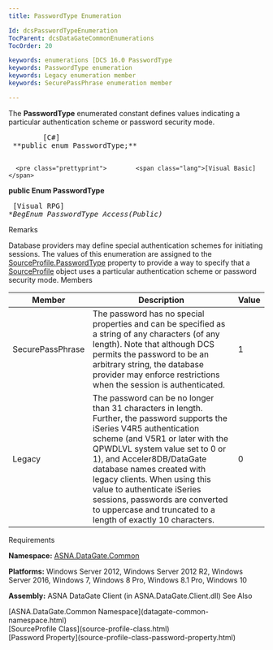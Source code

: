 ```yaml
---
title: PasswordType Enumeration

Id: dcsPasswordTypeEnumeration
TocParent: dcsDataGateCommonEnumerations
TocOrder: 20

keywords: enumerations [DCS 16.0 PasswordType
keywords: PasswordType enumeration
keywords: Legacy enumeration member
keywords: SecurePassPhrase enumeration member

---
```


The <span> **PasswordType** </span> enumerated constant defines values indicating a particular authentication scheme or password security mode. 
<pre class="prettyprint">        <span class="lang">[C#]</span>
 **public enum PasswordType;** 
      </pre>
      <pre class="prettyprint">        <span class="lang">[Visual Basic] </span>
 **public Enum PasswordType** 
      </pre>
      <pre class="prettyprint">        <span class="lang">[Visual RPG]</span>
 **BegEnum PasswordType Access(*Public)** 
      </pre>

Remarks

Database providers may define special authentication schemes for initiating sessions. The values of this enumeration are assigned to the [ SourceProfile.PasswordType](source-profile-class-password-type-property.html) property to provide a way to specify that a [ SourceProfile](source-profile-class.html) object uses a particular authentication scheme or password security mode. 
Members



| Member | Description | Value |
| ---- | ---- | ---- |
| SecurePassPhrase | The password has no special properties and can be specified as a string of any characters (of any length). Note that although DCS permits the password to be an arbitrary string, the database provider may enforce restrictions when the session is authenticated. | 1 |
| Legacy | The password can be no longer than 31 characters in length. Further, the password supports the iSeries V4R5 authentication scheme (and V5R1 or later with the QPWDLVL system value set to 0 or 1), and Acceler8DB/DataGate database names created with legacy clients. When using this value to authenticate iSeries sessions, passwords are converted to uppercase and truncated to a length of exactly 10 characters. | 0 |



Requirements

**Namespace:** [ASNA.DataGate.Common](datagate-common-namespace.html) 

**Platforms:** Windows Server 2012, Windows Server 2012 R2, Windows Server 2016, Windows 7, Windows 8 Pro, Windows 8.1 Pro, Windows 10

**Assembly:** ASNA DataGate Client (in ASNA.DataGate.Client.dll)
See Also

<dl />
      [ASNA.DataGate.Common Namespace](datagate-common-namespace.html)
      <br />
      [SourceProfile Class](source-profile-class.html)
      <br />
      [Password Property](source-profile-class-password-property.html)

